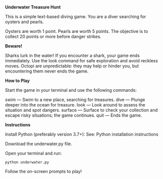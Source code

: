 **Underwater Treasure Hunt**

This is a simple text-based diving game.
You are a diver searching for oysters and pearls.

Oysters are worth 1 point.
Pearls are worth 5 points.
The objective is to collect 20 points or more before danger strikes.

**Beware!**

Sharks lurk in the water! If you encounter a shark, your game ends immediately.
Use the look command for safe exploration and avoid reckless moves.
Octopi are unpredictable: they may help or hinder you, but encountering them never ends the game.

**How to Play**

Start the game in your terminal and use the following commands:

swim — Swim to a new place, searching for treasures.
dive — Plunge deeper into the ocean for treasure.
look — Look around to assess the situation and spot dangers.
surface — Surface to check your collection and escape risky situations; the game continues.
quit — Ends the game.

**Instructions**

Install Python (preferably version 3.7+):
See: Python installation instructions

Download the underwater.py file.

Open your terminal and run:

```python underwater.py```

Follow the on-screen prompts to play!
